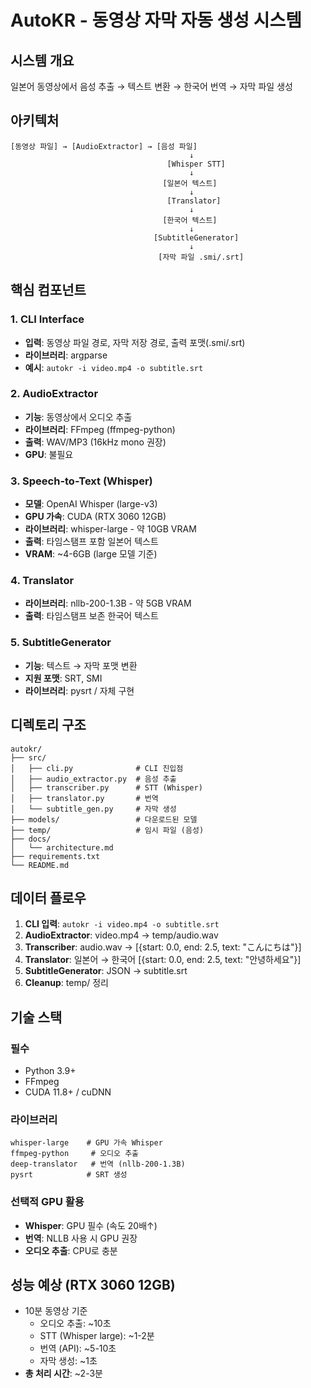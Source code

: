 # AutoKR - 동영상 자막 자동 생성 시스템

## 시스템 개요
일본어 동영상에서 음성 추출 → 텍스트 변환 → 한국어 번역 → 자막 파일 생성

## 아키텍처

```
[동영상 파일] → [AudioExtractor] → [음성 파일]
                                        ↓
                                   [Whisper STT]
                                        ↓
                                  [일본어 텍스트]
                                        ↓
                                   [Translator]
                                        ↓
                                  [한국어 텍스트]
                                        ↓
                                [SubtitleGenerator]
                                        ↓
                                 [자막 파일 .smi/.srt]
```

## 핵심 컴포넌트

### 1. CLI Interface
- **입력**: 동영상 파일 경로, 자막 저장 경로, 출력 포맷(.smi/.srt)
- **라이브러리**: argparse
- **예시**: `autokr -i video.mp4 -o subtitle.srt`

### 2. AudioExtractor
- **기능**: 동영상에서 오디오 추출
- **라이브러리**: FFmpeg (ffmpeg-python)
- **출력**: WAV/MP3 (16kHz mono 권장)
- **GPU**: 불필요

### 3. Speech-to-Text (Whisper)
- **모델**: OpenAI Whisper (large-v3)
- **GPU 가속**: CUDA (RTX 3060 12GB)
- **라이브러리**: whisper-large - 약 10GB VRAM
- **출력**: 타임스탬프 포함 일본어 텍스트
- **VRAM**: ~4-6GB (large 모델 기준)

### 4. Translator
- **라이브러리**: nllb-200-1.3B - 약 5GB VRAM
- **출력**: 타임스탬프 보존 한국어 텍스트

### 5. SubtitleGenerator
- **기능**: 텍스트 → 자막 포맷 변환
- **지원 포맷**: SRT, SMI
- **라이브러리**: pysrt / 자체 구현

## 디렉토리 구조

```
autokr/
├── src/
│   ├── cli.py              # CLI 진입점
│   ├── audio_extractor.py  # 음성 추출
│   ├── transcriber.py      # STT (Whisper)
│   ├── translator.py       # 번역
│   └── subtitle_gen.py     # 자막 생성
├── models/                 # 다운로드된 모델
├── temp/                   # 임시 파일 (음성)
├── docs/
│   └── architecture.md
├── requirements.txt
└── README.md
```

## 데이터 플로우

1. **CLI 입력**: `autokr -i video.mp4 -o subtitle.srt`
2. **AudioExtractor**: video.mp4 → temp/audio.wav
3. **Transcriber**: audio.wav → [{start: 0.0, end: 2.5, text: "こんにちは"}]
4. **Translator**: 일본어 → 한국어 [{start: 0.0, end: 2.5, text: "안녕하세요"}]
5. **SubtitleGenerator**: JSON → subtitle.srt
6. **Cleanup**: temp/ 정리

## 기술 스택

### 필수
- Python 3.9+
- FFmpeg
- CUDA 11.8+ / cuDNN

### 라이브러리
```
whisper-large    # GPU 가속 Whisper
ffmpeg-python     # 오디오 추출
deep-translator   # 번역 (nllb-200-1.3B)
pysrt            # SRT 생성
```

### 선택적 GPU 활용
- **Whisper**: GPU 필수 (속도 20배↑)
- **번역**: NLLB 사용 시 GPU 권장
- **오디오 추출**: CPU로 충분

## 성능 예상 (RTX 3060 12GB)

- 10분 동영상 기준
  - 오디오 추출: ~10초
  - STT (Whisper large): ~1-2분
  - 번역 (API): ~5-10초
  - 자막 생성: ~1초
- **총 처리 시간**: ~2-3분